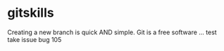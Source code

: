 # gitskills
Creating a new branch is quick AND simple.
Git is a free software ... 
test take issue bug 105